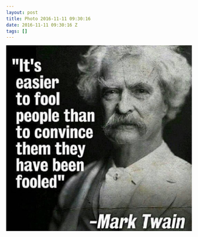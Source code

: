 ```yaml
---
layout: post
title: Photo 2016-11-11 09:30:16
date: 2016-11-11 09:30:16 Z
tags: []
---
```

![](/media/2016/11/153032332300.jpg)
